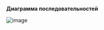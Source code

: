 **Диаграмма последовательностей**

![image](https://github.com/Justalegend1/SoftwareArchitecture/assets/74319066/93f88c29-dd76-4a1a-948f-c70203f7c858)


